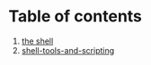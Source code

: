 # Table of contents

1. [the shell](the-shell.md)
2. [shell-tools-and-scripting](shell-tools-and-scripting.md)
